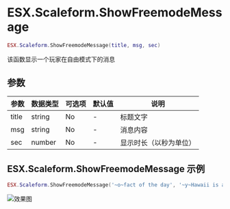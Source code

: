 # ESX.Scaleform.ShowFreemodeMessage

```lua
ESX.Scaleform.ShowFreemodeMessage(title, msg, sec)
```

该函数显示一个玩家在自由模式下的消息

## 参数

| 参数  | 数据类型 | 可选项 | 默认值 | 说明                   |
| ----- | -------- | ------ | ------ | ---------------------- |
| title | string   | No     | -      | 标题文字               |
| msg   | string   | No     | -      | 消息内容               |
| sec   | number   | No     | -      | 显示时长（以秒为单位） |

## ESX.Scaleform.ShowFreemodeMessage 示例

```lua
ESX.Scaleform.ShowFreemodeMessage('~o~fact of the day', '~y~Hawaii is a king', 5)
```

![效果图](https://s2.ax1x.com/2020/02/29/3y8iv9.png)
